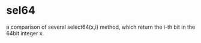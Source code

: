 sel64
=====

a comparison of several select64(x,i) method, which return the i-th bit in the 64bit integer x.
